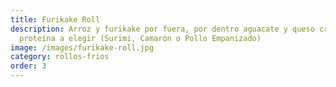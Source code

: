 ```yaml
---
title: Furikake Roll
description: Arroz y furikake por fuera, por dentro aguacate y queso crema con
  proteína a elegir (Surimi, Camarón o Pollo Empanizado)
image: /images/furikake-roll.jpg
category: rollos-frios
order: 3
---
```

